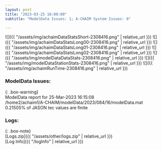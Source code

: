 ```yaml
---
layout: post
title: "2023-03-25 16:00:00"
subtitle: "ModelData Issues: 1; A-CHAIM System Issues: 0"

---
```


![]({{ "/assets/img/achaimDataStatsShort-2308416.png" | relative_url }})
![]({{ "/assets/img/achaimDataStatsLong00-2308416.png" | relative_url }})
![]({{ "/assets/img/achaimDataStatsLong01-2308416.png" | relative_url }})
![]({{ "/assets/img/achaimDataStatsLong02-2308416.png" | relative_url }})
![]({{ "/assets/img/modelDataDataStats-2308416.png" | relative_url }})
![]({{ "/assets/img/modelDataStationStats-2308416.png" | relative_url }})
![]({{ "/assets/img/achaimRunTime-2308416.png" | relative_url }})


### ModelData Issues:  
  
{: .box-warning}  
 ModelData report for 25-Mar-2023 16:15:08   
 /home2/achaim1/A-CHAIM/modelData/2023/084/16/modelData.mat   
 0.21505% of JASON tec values are finite   
  


### Logs:  
  
{: .box-note}  
[Logs.zip]({{ "/assets/other/logs.zip" | relative_url }})  
[Log Info]({{ "/logInfo" | relative_url }})  
